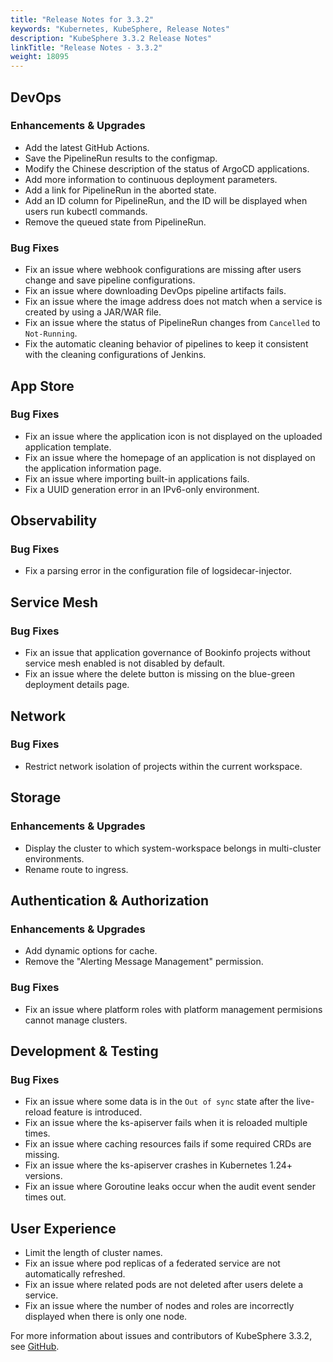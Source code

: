 ```yaml
---
title: "Release Notes for 3.3.2"
keywords: "Kubernetes, KubeSphere, Release Notes"
description: "KubeSphere 3.3.2 Release Notes"
linkTitle: "Release Notes - 3.3.2"
weight: 18095
---
```


## DevOps

### Enhancements & Upgrades

- Add the latest GitHub Actions. 
- Save the PipelineRun results to the configmap. 
- Modify the Chinese description of the status of ArgoCD applications. 
- Add more information to continuous deployment parameters.
- Add a link for PipelineRun in the aborted state.
- Add an ID column for PipelineRun, and the ID will be displayed when users run kubectl commands.
- Remove the queued state from PipelineRun.

### Bug Fixes

- Fix an issue where webhook configurations are missing after users change and save pipeline configurations.
- Fix an issue where downloading DevOps pipeline artifacts fails.
- Fix an issue where the image address does not match when a service is created by using a JAR/WAR file. 
- Fix an issue where the status of PipelineRun changes from `Cancelled` to `Not-Running`.
- Fix the automatic cleaning behavior of pipelines to keep it consistent with the cleaning configurations of Jenkins. 

## App Store

### Bug Fixes

- Fix an issue where the application icon is not displayed on the uploaded application template.
- Fix an issue where the homepage of an application is not displayed on the application information page.
- Fix an issue where importing built-in applications fails.
- Fix a UUID generation error in an IPv6-only environment.

## Observability

### Bug Fixes

- Fix a parsing error in the configuration file of logsidecar-injector.

## Service Mesh

### Bug Fixes

- Fix an issue that application governance of Bookinfo projects without service mesh enabled is not disabled by default.
- Fix an issue where the delete button is missing on the blue-green deployment details page. 

## Network

### Bug Fixes

- Restrict network isolation of projects within the current workspace.

## Storage

### Enhancements & Upgrades

- Display the cluster to which system-workspace belongs in multi-cluster environments. 
- Rename route to ingress.

## Authentication & Authorization

### Enhancements & Upgrades

- Add dynamic options for cache.
- Remove the "Alerting Message Management" permission.

### Bug Fixes

- Fix an issue where platform roles with platform management permisions cannot manage clusters.

## Development & Testing

### Bug Fixes

- Fix an issue where some data is in the `Out of sync` state after the live-reload feature is introduced.
- Fix an issue where the ks-apiserver fails when it is reloaded multiple times.
- Fix an issue where caching resources fails if some required CRDs are missing.
- Fix an issue where the ks-apiserver crashes in Kubernetes 1.24+ versions.
- Fix an issue where Goroutine leaks occur when the audit event sender times out.

## User Experience

- Limit the length of cluster names.
- Fix an issue where pod replicas of a federated service are not automatically refreshed. 
- Fix an issue where related pods are not deleted after users delete a service.
- Fix an issue where the number of nodes and roles are incorrectly displayed when there is only one node.

For more information about issues and contributors of KubeSphere 3.3.2, see [GitHub](https://github.com/kubesphere/kubesphere/blob/master/CHANGELOG/CHANGELOG-3.3.2.md).